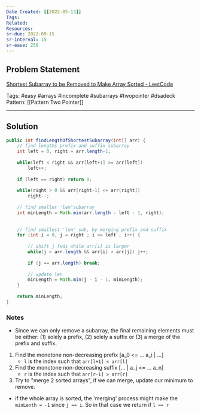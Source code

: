 ```yaml
---
Date Created: [[2022-05-13]]
Tags: 
Related: 
Resources: 
sr-due: 2022-09-15
sr-interval: 15
sr-ease: 250
---
```


## Problem Statement
[Shortest Subarray to be Removed to Make Array Sorted - LeetCode](https://leetcode.com/problems/shortest-subarray-to-be-removed-to-make-array-sorted/)


Tags:  #easy #arrays #incomplete #subarrays #twopointer #dsadeck 
Pattern: [[Pattern Two Pointer]]

---

## Solution
``` java
public int findLengthOfShortestSubarray(int[] arr) {
	// find lengths prefix and suffix subarray
	int left = 0, right = arr.length-1;
	
	while(left < right && arr[left+1] >= arr[left]) 
		left++;
	
	if (left == right) return 0;
			
	while(right > 0 && arr[right-1] <= arr[right])
		right--;
	
	// find smaller 'len'subarray 
	int minLength = Math.min(arr.length - left - 1, right);
	
	
	// find smallest 'len' sub, by merging prefix and suffix
	for (int i = 0, j = right ; i <= left ; i++) {
		
		// shift j fwds while arr[i] is larger
		while(j < arr.length && arr[i] > arr[j]) j++;
	
		if (j == arr.length) break;
		
		// update len
		minLength = Math.min(j - i - 1, minLength);
	}
	
	return minLength;
}
```

### Notes
- Since we can only remove a subarray, the final remaining elements must be either: (1) solely a prefix, (2) solely a suffix or (3) a merge of the prefix and suffix.
1.  Find the monotone non-decreasing prefix [a_0 <= ... a_i | ...]
    -   `l` is the index such that `arr[l+1] < arr[l]`
2.  Find the monotone non-decreasing suffix [... | a_j <= ... a_n]
    -   `r` is the index such that `arr[r-1] > arr[r]`
3.  Try to "merge 2 sorted arrays", if we can merge, update our minimum to remove.

- if the whole array is sorted, the 'merging' process might make the `minLenth = -1` since `j == i`. So in that case we return if `l == r`


